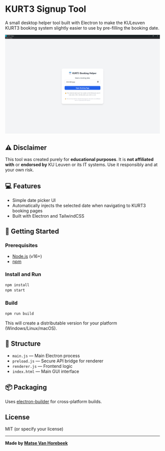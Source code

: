 # KURT3 Signup Tool

A small desktop helper tool built with Electron to make the KULeuven KURT3 booking system slightly easier to use by pre-filling the booking date.

![Screenshot](images/screenshot.png)

## ⚠️ Disclaimer

This tool was created purely for **educational purposes**. It is **not affiliated with** or **endorsed by** KU Leuven or its IT systems. Use it responsibly and at your own risk.

## 💻 Features

- Simple date picker UI
- Automatically injects the selected date when navigating to KURT3 booking pages
- Built with Electron and TailwindCSS

## 🚀 Getting Started

### Prerequisites

- [Node.js](https://nodejs.org/) (v16+)
- [npm](https://www.npmjs.com/)

### Install and Run

```bash
npm install
npm start
```

### Build

```bash
npm run build
```

This will create a distributable version for your platform (Windows/Linux/macOS).

## 📁 Structure

- `main.js` — Main Electron process
- `preload.js` — Secure API bridge for renderer
- `renderer.js` — Frontend logic
- `index.html` — Main GUI interface

## 📦 Packaging

Uses [electron-builder](https://www.electron.build/) for cross-platform builds.

## License

MIT (or specify your license)

---

**Made by [Matse Van Horebeek](https://github.com/matse2005)**
